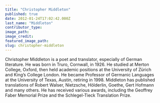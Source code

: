 ```yaml
---
title: "Christopher Middleton"
published: true
date: 2012-01-24T17:02:42.000Z
last_name: "Middleton"
contributor_type:
image_path:
image_credit:
featured_image_path:
slug: christopher-middleton
---
```


Christopher Middleton is a poet and translator, especially of German literature. He was born in Truro, Cornwall, in 1926. He studied at Merton College, Oxford, then held academic positions at the University of Zürich and King’s College London. He became Professor of Germanic Languages at the University of Texas, Austin, retiring in 1998. Middleton has published translations of Robert Walser, Nietzsche, Hölderlin, Goethe, Gert Hofmann and many others. He has received various awards, including the Geoffrey Faber Memorial Prize and the Schlegel-Tieck Translation Prize.

